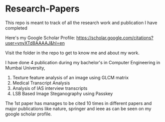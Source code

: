 # Research-Papers
This repo is meant to track of all the research work and publication I have completed

Here's my Google Scholar Profile:
https://scholar.google.com/citations?user=ynyXTd8AAAAJ&hl=en

Visit the folder in the repo to get to know me and about my work.

I have done 4 publication during my bachelor's in Computer Engineering in Mumbai University,

1. Texture feature analysis of an image using GLCM matrix
2. Medical Transcript Analysis
3. Analysis of IAS interview transcripts
4. LSB Based Image Steganography using Passkey

The 1st paper has manages to be cited 10 times in different papers and major publications like
nature, springer and ieee as can be seen on my google scholar profile.
